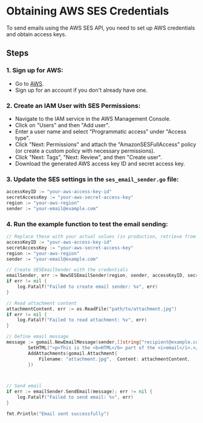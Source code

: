 # Obtaining AWS SES Credentials

To send emails using the AWS SES API, you need to set up AWS credentials and obtain access keys.

## Steps

### 1. Sign up for AWS:
- Go to [AWS](https://aws.amazon.com/).
- Sign up for an account if you don't already have one.

### 2. Create an IAM User with SES Permissions:
- Navigate to the IAM service in the AWS Management Console.
- Click on "Users" and then "Add user".
- Enter a user name and select "Programmatic access" under "Access type".
- Click "Next: Permissions" and attach the "AmazonSESFullAccess" policy (or create a custom policy with necessary permissions).
- Click "Next: Tags", "Next: Review", and then "Create user".
- Download the generated AWS access key ID and secret access key.

### 3. Update the SES settings in the `ses_email_sender.go` file:
```go
accessKeyID := "your-aws-access-key-id"
secretAccessKey := "your-aws-secret-access-key"
region := "your-aws-region"
sender := "your-email@example.com"
```
### 4. Run the example function to test the email sending:
```go
// Replace these with your actual values (in production, retrieve from a secure file or secret manager)
accessKeyID := "your-aws-access-key-id"
secretAccessKey := "your-aws-secret-access-key"
region := "your-aws-region"
sender := "your-email@example.com"

// Create SESEmailSender with the credentials
emailSender, err := NewSESEmailSender(region, sender, accessKeyID, secretAccessKey)
if err != nil {
    log.Fatalf("Failed to create email sender: %v", err)
}

// Read attachment content
attachmentContent, err := os.ReadFile("path/to/attachment.jpg")
if err != nil {
    log.Fatalf("Failed to read attachment: %v", err)
}

// Define email message
message := gomail.NewEmailMessage(sender,[]string{"recipient@example.com"}, "Test Email with attachment", "This is the plain text part of the email.").
		SetHTML("<p>This is the <b>HTML</b> part of the <i>email</i>.</p>").
		AddAttachments(gomail.Attachment{
			Filename: "attachment.jpg",  Content: attachmentContent,
		})



// Send email
if err := emailSender.SendEmail(message); err != nil {
    log.Fatalf("Failed to send email: %v", err)
}

fmt.Println("Email sent successfully")
```